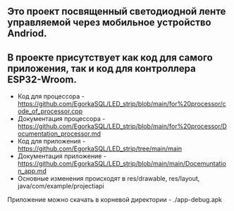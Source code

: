 ## Это проект посвященный светодиодной ленте управляемой через мобильное устройство Andriod. ##
## В проекте присутствует как код для самого приложения, так и код для контроллера ESP32-Wroom. ##

+ Код для процессора - https://github.com/EgorkaSQL/LED_strip/blob/main/for%20processor/code_of_processor.cpp
+ Документация процессора - https://github.com/EgorkaSQL/LED_strip/blob/main/for%20processor/Documentation_processor.md
+ Код для приложения - https://github.com/EgorkaSQL/LED_strip/tree/main/main
+ Документация приложение - https://github.com/EgorkaSQL/LED_strip/blob/main/main/Docemuntation_app.md
+ Основные изменения происходят в res/drawable, res/layout, java/com/example/projectiapi
  
Приложение можно скачать в корневой директории - ./app-debug.apk
